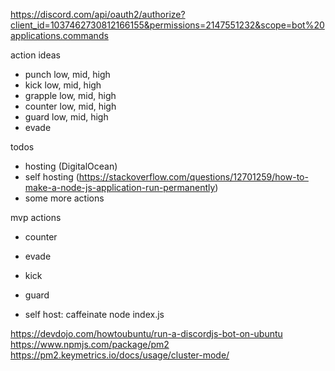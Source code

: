 https://discord.com/api/oauth2/authorize?client_id=1037462730812166155&permissions=2147551232&scope=bot%20applications.commands

action ideas

- punch low, mid, high
- kick low, mid, high
- grapple low, mid, high
- counter low, mid, high
- guard low, mid, high
- evade

todos

- hosting (DigitalOcean)
- self hosting (https://stackoverflow.com/questions/12701259/how-to-make-a-node-js-application-run-permanently)
- some more actions

mvp actions

- counter
- evade
- kick
- guard

- self host: caffeinate node index.js

https://devdojo.com/howtoubuntu/run-a-discordjs-bot-on-ubuntu
https://www.npmjs.com/package/pm2
https://pm2.keymetrics.io/docs/usage/cluster-mode/
